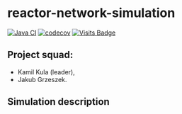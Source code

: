 # reactor-network-simulation

[![Java CI](https://github.com/bumbot-hub/reactor-network-simulation/actions/workflows/maven.yml/badge.svg)](https://github.com/bumbot-hub/reactor-network-simulation/actions/workflows/maven.yml)
[![codecov](https://codecov.io/gh/USER/REPO/branch/main/graph/badge.svg)](https://codecov.io/gh/bumbot-hub/reactor-network-simulation)
[![Visits Badge](https://badges.pufler.dev/visits/bumbot-hub/reactor-network-simulation)](https://badges.pufler.dev)


## Project squad:
- Kamil Kula (leader),
- Jakub Grzeszek.

## Simulation description

